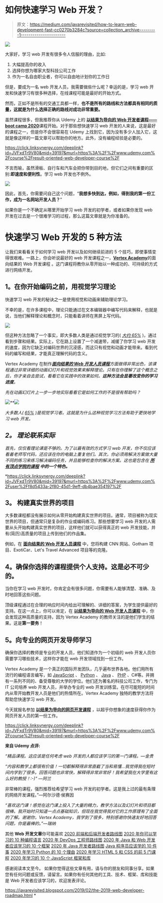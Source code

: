 # 如何快速学习 Web 开发？

> 原文：<https://medium.com/javarevisited/how-to-learn-web-development-fast-cc0270b3284c?source=collection_archive---------1----------------------->

[![](img/f36ead6d33e8720c3058611b0cd41f82.png)](https://click.linksynergy.com/deeplink?id=JVFxdTr9V80&mid=39197&murl=https%3A%2F%2Fwww.udemy.com%2Fcourse%2Fresult-oriented-web-developer-course%2F)

大家好，学习 web 开发有很多令人信服的理由，比如:

1.  大幅提高你的收入
2.  选择你想为哪家大型科技公司工作
3.  作为一名自由职业者，你可以自由地计划你的工作日

但是，要成为一名 web 开发人员，我需要做些什么呢？幸运的是，学习 web 开发和快速学习有很多种选择，在线课程可能是最好的开始方式。

然而，正如不是所有的交通工具都一样，**也不是所有的路线和方法都具有相同的质量，这就是为什么选择正确的路线对成功非常重要。**

虽然课程很多，但我推荐你从 Udemy 上的 [**以结果为导向的 Web 开发者课程——boot camp 2020**](https://click.linksynergy.com/deeplink?id=JVFxdTr9V80&mid=39197&murl=https%3A%2F%2Fwww.udemy.com%2Fcourse%2Fresult-oriented-web-developer-course%2F)课程开始。对于那些想快速学习 web 开发的人来说，这是最好的课程之一，但是你不会很容易在 Udemy 上找到它，因为没有多少人加入它，这就是像这样的一篇文章可以帮助你的地方。此外，没有编程经验是必要的。

<https://click.linksynergy.com/deeplink?id=JVFxdTr9V80&mid=39197&murl=https%3A%2F%2Fwww.udemy.com%2Fcourse%2Fresult-oriented-web-developer-course%2F>  

不言而喻，虽然滑板、自行车和汽车会把你带到目的地，但它们之间有重要的区别:**即速度和便利性**。学习 web 开发也不例外。

[![](img/828061447d4de1f2269affdd80087baf.png)](https://click.linksynergy.com/deeplink?id=JVFxdTr9V80&mid=39197&murl=https%3A%2F%2Fwww.udemy.com%2Fcourse%2Fresult-oriented-web-developer-course%2F)

因此，首先，你需要问自己这个问题，“**我想多快到达，例如，得到我的第一份工作，成为一名网站开发人员？**”

如果你是一个不确定从哪里开始学习 web 开发的初学者，或者如果你发现 web 开发在过去是一个很难学习的过程，那么这篇文章就是为你准备的。

# **快速学习 Web 开发的 5 种方法**

让我们来看看关于如何学习 web 开发以及如何继续前进的 5 个技巧，即使事情变得很艰难。一路上，你会听说最好的 web 开发课程之一，[**Vertex Academy**](https://click.linksynergy.com/deeplink?id=JVFxdTr9V80&mid=39197&murl=https%3A%2F%2Fwww.udemy.com%2Fcourse%2Fresult-oriented-web-developer-course%2F)的面向结果的 Web 开发课程 。这门课程将教你从零开始以一种成功的、可持续的方式进行网络开发。

## **1。在你开始编码之前，用视觉学习理论**

快速学习 web 开发的秘诀之一是使用视觉和动画来辅助理论学习。

不幸的是，在许多课程中，理论只能通过在文本编辑器中编写代码来解释，也就是说，当他们解释理论和概念时，只能看着讲师在黑屏上写代码。

[![](img/18f47d03198e024a68af423a75c739e8.png)](https://javarevisited.blogspot.com/2014/09/top-6-books-to-learn-programming-coding.html)

但这种方法忽略了一个事实，即大多数人类是通过视觉学习的( [*大约 65%*](https://www.forbes.com/sites/tjmccue/2013/01/08/what-is-an-infographic-and-ways-to-make-it-go-viral/#27d07f0f7272) )，通过看到步骤和结果。实际上，它在路上设置了一个减速带，减缓了你学习 web 开发的速度，因为它缺乏对编码世界的沉浸感，而这只有视觉和动画才能带来。看到代码的编写和结果，才能真正理解代码的含义。

Vertex Academy 在制作[***面向结果的 Web 开发人员课程***](https://click.linksynergy.com/deeplink?id=JVFxdTr9V80&mid=39197&murl=https%3A%2F%2Fwww.udemy.com%2Fcourse%2Fresult-oriented-web-developer-course%2F)*方面做得非常出色，该课程通过非常详细的动画幻灯片和视觉效果来解释理论。只有在你理解了这个概念之后，你才亲自去尝试，看看它在实践中的效果如何。**这种方法会显著改变你的学习进度**。*

*先在动画幻灯片上一步一步地实际看看它是如何工作的不是很有帮助吗？*

*[![](img/dc26695ba5c895f839fccb35f2f7a4ec.png)](https://click.linksynergy.com/deeplink?id=JVFxdTr9V80&mid=39197&murl=https%3A%2F%2Fwww.udemy.com%2Fcourse%2Fresult-oriented-web-developer-course%2F)**[![](img/b03d081773984e56f9847ff777e1ee66.png)](https://click.linksynergy.com/deeplink?id=JVFxdTr9V80&mid=39197&murl=https%3A%2F%2Fwww.udemy.com%2Fcourse%2Fresult-oriented-web-developer-course%2F)*

*大多数人( [65%](https://www.forbes.com/sites/tjmccue/2013/01/08/what-is-an-infographic-and-ways-to-make-it-go-viral/#27d07f0f7272) )是视觉学习者。这就是为什么这种视觉学习方法有助于更快地学习 web 开发。*

## ***2。** **理论联系实际***

*首先，仅仅看理论课是不够的。为了以最有效的方式学习 web 开发，你不仅应该看着老师写代码，还应该在你的电脑上重复他们。其次，你必须用解决方案做大量不同的练习来练习解决编码任务，并且能够检查你的解决方案。这也是包含在 [**所有顶点学院的课程**](https://click.linksynergy.com/deeplink?id=JVFxdTr9V80&mid=39197&murl=https%3A%2F%2Fwww.udemy.com%2Fuser%2Ff8d5433a-2f80-45d1-9eff-db4bae354197%2F) **中的一个特色。***

*<https://click.linksynergy.com/deeplink?id=JVFxdTr9V80&mid=39197&murl=https%3A%2F%2Fwww.udemy.com%2Fuser%2Ff8d5433a-2f80-45d1-9eff-db4bae354197%2F>  

## **3。** **构建真实世界的项目**

大多数课程都没有展示如何从零开始构建真实世界的项目。通常，项目被称为现实世界的项目，但通常只是复杂的作业或编码练习。那些想要学习 web 开发的人需要从头开始构建真实世界的项目，这样他们就可以获得真正的 web 开发技能，并有(简历)高质量的项目上传到他们的作品集。

例如，在 [**面向结果的 Web 开发人员课程**](https://click.linksynergy.com/deeplink?id=JVFxdTr9V80&mid=39197&murl=https%3A%2F%2Fwww.udemy.com%2Fcourse%2Fresult-oriented-web-developer-course%2F) 中，您将构建 CNN 网站、Gotham 项目、ExotiCar、Let's Travel Advanced 项目等的克隆。

## **4。确保你选择的课程提供个人支持。这是必不可少的。**

当你在学习 web 开发时，你肯定会有很多问题，你需要有人能够清楚、准确、及时地回答这些问题。

顶级课程通过在合理的响应时间内给出可理解的、详细的答案，为学生提供最好的支持。在这一点上，你可以肯定，在 [**以结果为导向的 Web 开发人员课程**](https://click.linksynergy.com/deeplink?id=JVFxdTr9V80&mid=39197&murl=https%3A%2F%2Fwww.udemy.com%2Fcourse%2Fresult-oriented-web-developer-course%2F) 中，你会发现这种高质量的支持，因为 Vertex Academy 的教师关注的是他们学生的结果。这是**第一要务**！

## **5。向专业的网页开发导师学习**

确保你选择的教师是专业的开发人员，他们知道作为一个初级的 web 开发人员你需要学习哪些技术，这样你才能在 web 开发领域找到一份工作。

Vertex Academy 是一个真正的国际开发团队，几乎遍布世界各地。他们用所有流行的编程语言编写，如 [JavaScript](/javarevisited/my-favorite-free-tutorials-and-courses-to-learn-javascript-8f4d0a71faf2) 、 [Python](/swlh/5-free-python-courses-for-beginners-to-learn-online-e1ca90687caf) 、 [Java](/javarevisited/top-5-java-online-courses-for-beginners-best-of-lot-1e1e240a758) 、 [PHP](/javarevisited/top-10-free-courses-to-learn-php-and-mysql-for-web-development-e96e69982675) 、C#等。并拥有一系列不同的、备受尊敬的大学的学位。他们还为著名的科技公司工作，专门为 IT 公司培养 web 开发人员，并举办专业的 web 开发训练营。在尽可能短的时间内从零开始教开发人员是他们的热情所在。Vertex Academy 独特的教学方法将帮助您快速学习 web 开发。

今天就报名参加 [**以结果为导向的网页开发课程**](https://click.linksynergy.com/deeplink?id=JVFxdTr9V80&mid=39197&murl=https%3A%2F%2Fwww.udemy.com%2Fcourse%2Fresult-oriented-web-developer-course%2F) ，以超乎你想象的速度获得你作为网页开发人员的第一份工作。

<https://click.linksynergy.com/deeplink?id=JVFxdTr9V80&mid=39197&murl=https%3A%2F%2Fwww.udemy.com%2Fcourse%2Fresult-oriented-web-developer-course%2F>  

**来自 Udemy 点评:**

*“精品课程。这应该是任何考虑 web 开发的人都应该学习的第一门课程。—金贵*

*“内容和教学上都很有价值！一切都解释得非常直截了当和易懂…我觉得我在短时间内学到了很多。回答问题也非常快，解释得非常非常好！我希望我在大学里有这么好的教授！:-)" —阿兰*

非常棒的课程，强烈推荐给希望学习 web 开发的初学者。这是我上过的最有条理的网络开发课程。”—阿尔沙德·侯赛因

*“喜欢这门课！感觉在这门课上投入了大量的精力，教学方法以及幻灯片和项目都很棒。我开始时只知道一点点基础知识，但现在我觉得我对它的工作原理有了全面的了解。谢谢你，Vertex Academy，我学到了很多，特别感谢你快速友好地回答问题，你是最棒的。”—瑞纳*

其他 **Web 开发文章**你可能喜欢
[2020 前端和后端开发者路线图](https://javarevisited.blogspot.com/2019/02/the-2019-web-developer-roadmap.html)
[2020 年你可以学习的 10 种编程语言](http://www.java67.com/2017/12/10-programming-languages-to-learn-in.html)
[2020 年 DevOps 工程师路线图](https://javarevisited.blogspot.com/2018/09/the-2018-devops-roadmap-your-guide-to-become-DevOps-Engineer.html#axzz61d5FPRru)
[2020 年 Java 和 Web 开发者应该学习的 10 个框架](http://javarevisited.blogspot.sg/2018/01/10-frameworks-java-and-web-developers-should-learn.html)
[2020 年 Java 开发者路线图](https://javarevisited.blogspot.com/2019/10/the-java-developer-roadmap.html)
[Java 程序员应该学的 10 件事](https://javarevisited.blogspot.com/2017/12/10-things-java-programmers-should-learn.html#axzz5atl0BngO) [2020 年学习 Python 的 10 个理由](https://javarevisited.blogspot.com/2018/05/10-reasons-to-learn-python-programming.html)
[2020 年学习 HTML 5 和 CSS 的前 5 门课程](https://javarevisited.blogspot.com/2019/05/top-5-html-5-and-css-3-courses-for-web-developers.html)
[2020 年学习的 10 个 JavaScript 框架和库](https://www.java67.com/2019/01/top-10-javascript-frameworks-and-libraries-for-web-developers.html)

感谢阅读本文至今。 如果你觉得这些文章有用，请与你的朋友和同事分享。如果您有任何问题或反馈，请留言。如果你有任何其他的工具、技术、框架、库和技能是 Web 开发者应该学习的，欢迎发表评论。

<https://javarevisited.blogspot.com/2019/02/the-2019-web-developer-roadmap.html> *